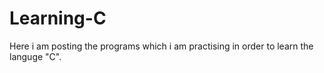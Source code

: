 # Learning-C
Here i am posting the programs which i am practising in order to learn the languge "C".
